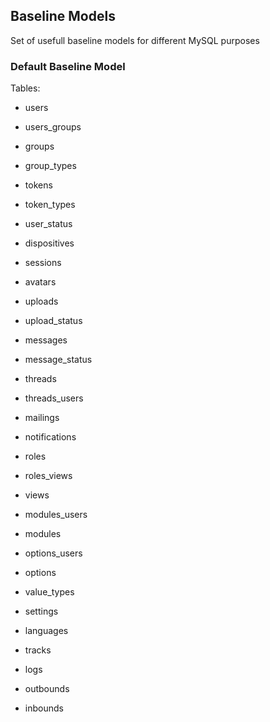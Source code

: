 ## Baseline Models

Set of usefull baseline models for different MySQL purposes

### Default Baseline Model 

Tables:

* users
* users_groups
* groups
* group_types
* tokens
* token_types
* user_status
* dispositives
* sessions
* avatars

* uploads
* upload_status

* messages
* message_status
* threads
* threads_users

* mailings

* notifications

* roles
* roles_views
* views

* modules_users
* modules
* options_users
* options

* value_types

* settings
* languages

* tracks

* logs

* outbounds
* inbounds

